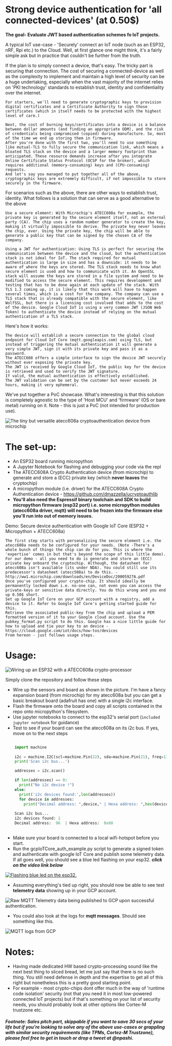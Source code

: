 # Strong device authentication for 'all connected-devices' (at 0.50$)

**The goal- Evaluate JWT based authentication schemes fo IoT projects.** 

A typical IoT use-case - 'Securely' connect an IoT node (such as an ESP32, nRF, Rpi etc.) to the Cloud. Well, at first glance one might think, it's a fairly simple ask but in practice that couldn't be further from the truth.

If the plan is to simply connect a device, that's easy. The tricky part is securing that connection. The cost of securing a connected-device as well as the complexity to implement and maintain a high level of security can be a huge undertaking, especially when the vast majority of the internet relies on 'PKI technology' standards to establish trust, identity and confidentiality over the internet.

    For starters, we'll need to generate cryptographic keys to provision digital certificates and a Certificate Authority to sign those certificates (which in itself needs to be protected with the highest level of care.)

    Next, the cost of burning keys/certificates into a device is a balance between dollar amounts (and finding an appropriate ODM), and the risk of credentials being compromised (copied) during manufacture. So, most of the time we end up storing them in firmware.
    After you're done with the first two, you'll need to use something like mutual-TLS to fully secure the communication link, which means a bloated TLS stack on the device and a larger memory footprint than anticipated. These resource demands increase after you integrate Online Certificate Status Protocol (OCSP for the broker), which requires additional (memory-consuming) keys and (CPU-consuming) requests.
    And let's say you managed to put together all of the above, cryptographic keys are extremely difficult, if not impossible to store securely in the firmware.

For scenarios such as the above, there are other ways to establish trust, identity. What follows is a solution that can serve as a good alternative to the above 

    Use a secure element: With Microchip's ATECC608a for example, the private key is generated by the secure element itself, not an external party (CA). The chip uses a random number generator to create the key, making it virtually impossible to derive. The private key never leaves the chip, ever. Using the private key, the chip will be able to generate a public key that can be signed by the chosen CA of the company.

    Using a JWT for authentication: Using TLS is perfect for securing the communication between the device and the cloud, but the authentication stack is not ideal for IoT. The stack required for mutual authentication is large in size and has a downside: it needs to be aware of where the keys are stored. The TLS stack needs to know what secure element is used and how to communicate with it. An OpenSSL stack will assume the keys are stored in a file system and need to be modified to access the secure element. This requires development and testing that has to be done again at each update of the stack. With TLS 1.3 coming up, it is likely that this work will have to happen several times, which is a cost for the company. The company can use a TLS stack that is already compatible with the secure element, like WolfSSL, but there is a licensing cost involved that adds to the cost of the device. Google Cloud IoT is using a very common JWT (JSON Web Token) to authenticate the device instead of relying on the mutual authentication of a TLS stack.

Here's how it works:

    The device will establish a secure connection to the global cloud endpoint for Cloud IoT Core (mqtt.googleapis.com) using TLS, but instead of triggering the mutual authentication it will generate a very simple JWT, sign it with its private key and pass it as a password.
    The ATECC608 offers a simple interface to sign the device JWT securely without ever exposing the private key.
    The JWT is received by Google Cloud IoT, the public key for the device is retrieved and used to verify the JWT signature.
    If valid, the mutual authentication is effectively established.
    The JWT validation can be set by the customer but never exceeds 24 hours, making it very ephemeral.

We've put together a PoC showcase. What's interesting is that this solution is completely agnostic to the type of 'Host MCU' and 'firmware' (OS or bare metal) running on it. Note - this is just a PoC (not intended for production use).

![The tiny but versatile atecc608a cryptoauthentication device from microchip](https://github.com/nihalpasham/micropython_w_atecc608a_googleIotCoreAuth/blob/master/atecc608a_pic_LI%20(2).jpg)

# The set-up:
  - An ESP32 board running micropython
  - A Jupyter Notebook for flashing and debugging your code via the repl
  - The ATECC608A Crypto Authentication device (from microchip) to generate and store a (ECC) private key (which **never leaves** the cryptochip)
  - A micropython module (i.e. driver) for the ATECC608A Crypto Authentication device - https://github.com/dmazzella/ucryptoauthlib
  - **You'll also need the Espressif binary toolchain and SDK to build micropython firmware (esp32 port) i.e. some micropython modules (atecc608a driver, mqtt) will need to be frozen into the firmware else you'll run into out of memory issues.** 
  

Demo: Secure device authentication with Google IoT Core (ESP32 + Micropython + ATECC608a)

    The first step starts with personalizing the secure element i.e. the atecc608a needs to be configured for your needs. (Note -There's a whole bunch of things the chip can do for you. This is where the 'expertise' comes in but that's beyond the scope of this little demo).
    For our demo - all you need to do is generate and store an (ECC) private key onboard the cryptochip. Although, the datasheet for atecc608a isn't available (its under NDA). You could still use its predecessor's datasheet (atecc508a) to do this. - http://ww1.microchip.com/downloads/en/DeviceDoc/20005927A.pdf
    Once you've configured your crypto-chip. It should ideally be permanently locked down i.e. no-one can, not even you can access the private-keys or sensitive data directly. You do this wrong and you end up 0.50$ short.
    Set up Google IoT Core on your GCP account with a registry, add a device to it. Refer to Google IoT Core's getting started guide for this.
    Retrieve the associated public-key from the chip and upload a PEM formatted version of it to your Google cloud account. Use the pubkey_format.py script to do this. Google has a nice little guide for how to upload and tie your key to an device - https://cloud.google.com/iot/docs/how-tos/devices
    From hereon - just follows usage steps.
 
# Usage:

![Wiring up an ESP32 with a ATECC608a crypto-processor](https://github.com/nihalpasham/micropython_w_atecc608a_googleIotCoreAuth/blob/master/wiredup_atecc608a.jpg)

Simply clone the repository and follow these steps
  - Wire up the sensors and board as shown in the picture. I'm have a fancy expansion board (from microchip) for my atecc608a but you can get a basic breakout board (adafruit has one) with a single i2c interface.
  - Flash the firmware onto the board and copy all scripts contained in the repo onto micropython's filesystem.
  - Use jupyter notebooks to connect to the esp32's serial port (`included jupyter notebook` for guidance)
  - Test to see if your board can see the atecc608a on its i2c bus. If yes, move on to the next steps
  ```python
  
      import machine
      
      i2c = machine.I2C(scl=machine.Pin(22), sda=machine.Pin(21), freq=133000)
      print('Scan i2c bus...')

      addresses = i2c.scan()

      if len(addresses) == 0:
        print("No i2c device !")
      else:
        print('i2c devices found:',len(addresses))
        for device in addresses:  
          print("Decimal address: ",device," | Hexa address: ",hex(device))
       
      Scan i2c bus...
      i2c devices found: 1
      Decimal address:  96  | Hexa address:  0x60
      
  ```
  - Make sure your board is connected to a local wifi-hotspot before you start.
  - Run the gcpIoTCore_auth_example.py script to generate a signed token and authenticate with google IoT Core and publish some telemetry data. If all goes well, you should see a blue led flashing on your esp32. ***click on the video link below***
  
   [![Flashing blue led on the esp32.](https://img.youtube.com/vi/VYf0L76V8uE/maxresdefault.jpg)](https://youtu.be/VYf0L76V8uE) 
  
  - Assuming everything's tied up right, you should now be able to see test **telemetry data** showing up in your GCP account. 
  
  ![Raw MQTT Telemetry data being published to GCP upon successful authentication.](https://github.com/nihalpasham/micropython_w_atecc608a_googleIotCoreAuth/blob/master/telemetry_raw_mqtt_messages.png)
  
  - You could also look at the logs for **mqtt messages**. Should see something like this.
  
  ![MQTT logs from GCP](https://github.com/nihalpasham/micropython_w_atecc608a_googleIotCoreAuth/blob/master/google_cloud_mqtt_logs_LI.jpg)

# Notes:

  - Having made dedicated HW based crypto-processing sound like the next best thing to sliced bread, let me just say that there is no such thing. You still need defense in depth and the expertise to get all of this right but nonetheless this is a pretty good starting point. 
  - For example - most crypto-chips dont offer much in the way of 'runtime code isolation' security (not that you need it in most low-powered connected IoT projects) but if that's something on your list of security needs, you should probably look at other options like Cortex-M trustzone etc.  

##### Footnote: Sales pitch part, skippable if you want to save 30 secs of your life but if you're looking to solve any of the above use-cases or grappling with similar security requirements (like TPMs, Cortez-M Trustzone), please feel free to get in touch or drop a tweet at @npashi. 
